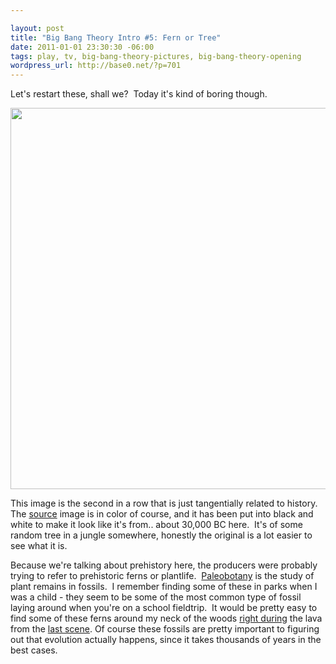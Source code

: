 ```yaml
--- 

layout: post
title: "Big Bang Theory Intro #5: Fern or Tree"
date: 2011-01-01 23:30:30 -06:00
tags: play, tv, big-bang-theory-pictures, big-bang-theory-opening
wordpress_url: http://base0.net/?p=701
---
```

﻿Let's restart these, shall we?  Today it's kind of boring though.

<a href="http://base0.net/wp-content/uploads/2011/01/00000211.png"><img class="alignnone size-full wp-image-702" title="Foiliage" src="http://base0.net/wp-content/uploads/2011/01/00000211.png" alt="" width="610" /></a>

This image is the second in a row that is just tangentially related to history. The <a href="http://www.jupiterimages.com/Image/royaltyFree/78048164" target="_blank">source</a> image is in color of course, and it has been put into black and white to make it look like it's from.. about 30,000 BC here.  It's of some random tree in a jungle somewhere, honestly the original is a lot easier to see what it is.

Because we're talking about prehistory here, the producers were probably trying to refer to prehistoric ferns or plantlife.  <a href="http://en.wikipedia.org/wiki/Paleobotany">Paleobotany</a> is the study of plant remains in fossils.  I remember finding some of these in parks when I was a child - they seem to be some of the most common type of fossil laying around when you're on a school fieldtrip.  It would be pretty easy to find some of these ferns around my neck of the woods <a href="http://images.dnr.state.mn.us/education_safety/education/geology/digging/gtt6.gif">right during</a> the lava from the <a href="http://base0.net/posts/big-bang-theory-intro-4-lava-erupting/">last scene</a>. Of course these fossils are pretty important to figuring out that evolution actually happens, since it takes thousands of years in the best cases.

